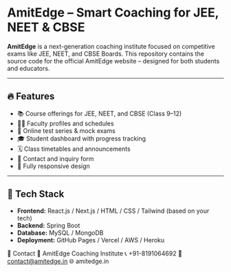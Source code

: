 # AmitEdge – Smart Coaching for JEE, NEET & CBSE

**AmitEdge** is a next-generation coaching institute focused on competitive exams like JEE, NEET, and CBSE Boards. This repository contains the source code for the official AmitEdge website – designed for both students and educators.

---

## 🔥 Features

- 📚 Course offerings for JEE, NEET, and CBSE (Class 9–12)
- 🧑‍🏫 Faculty profiles and schedules
- 📝 Online test series & mock exams
- 🎓 Student dashboard with progress tracking
- 🗓️ Class timetables and announcements
- 💬 Contact and inquiry form
- 📱 Fully responsive design

---

## 🚀 Tech Stack

- **Frontend:** React.js / Next.js / HTML / CSS / Tailwind (based on your tech)
- **Backend:**  Spring Boot 
- **Database:** MySQL / MongoDB
- **Deployment:** GitHub Pages / Vercel / AWS / Heroku


📧 Contact
📍 AmitEdge Coaching Institute
📞 +91-8191064692
📧 contact@amitedge.in
🌐 amitedge.in
